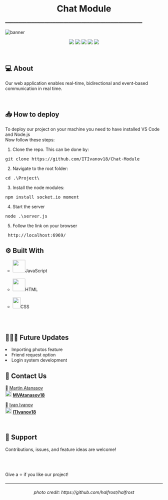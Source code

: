 <h1 align="center"> Chat Module </h1>
━━━━━━━━━━━━━━━━━━━━━━━━━━━━━━━━━━━━━━━━━━━━━━━━━━━━

![banner](https://i.imgur.com/DARb1S2.png)

<p align = "center">
   <img src = "https://img.shields.io/github/languages/count/ITIvanov18/Chat-Module?style=for-the-badge">
   <img src = "https://img.shields.io/github/license/ITIvanov18/Chat-Module?style=for-the-badge">
   <img src = "https://img.shields.io/github/repo-size/ITIvanov18/Chat-Module?style=for-the-badge">
   <img src = "https://img.shields.io/github/languages/top/ITIvanov18/Chat-Module?style=for-the-badge">
   <img src = "https://img.shields.io/github/last-commit/ITIvanov18/Chat-Module?style=for-the-badge">
  </p>
<br>

## 💻 About
 
 Our web application enables real-time, bidirectional and event-based communication in real time.
 
<br>

   ## 📥 How to deploy
   To deploy our project on your machine you need to have installed VS Code and Node.js <br>
   Now follow these steps:
   
   1. Clone the repo. This can be done by: 
   <pre>git clone https://github.com/ITIvanov18/Chat-Module </pre>
   
   2. Navigate to the root folder:
   <pre>cd .\Project\</pre>
   
   3. Install the node modules:
   <pre>npm install socket.io moment</pre>
    
   4. Start the server
   <pre>node .\server.js</pre>
    
   5. Follow the link on your browser
   <pre> http://localhost:6969/ </pre>
    
    

## ⚙️ Built With
<ul style="list-style-type:circle;">
<li><img src="https://i.imgur.com/0Pf2JnW.png" width="40" height="40">JavaScript</li> <br>
<li><img src="https://i.imgur.com/qGLlNiw.png" width="40" height="40">HTML</li> <br>
<li><img src="https://i.imgur.com/UZbXZ50.png" width="25" height="35">CSS </li> <br>
</ul>
<br>


## 👨🏽‍💻 Future Updates
<li> Importing photos feature </li>
<li> Friend request option </li>
<li> Login system development </li>


## 📝 Contact Us
📧 [Martin Atanasov](mailto:MVAtanasov18@codingburgas.bg?subject=[GitHub]%20Source%20Han%20Sans)  <br>
<img src="https://i.imgur.com/6SrOpGt.png" width="20" height="20"> [**MVAtanasov18**](https://github.com/mvatanasov18)

📧 [Ivan Ivanov](mailto:ITIvanov18@codingburgas.bg?subject=[GitHub]%20Source%20Han%20Sans) <br>
<img src="https://i.imgur.com/6SrOpGt.png" width="20" height="20"> [**ITIvanov18**](https://github.com/ITIvanov18)

<br>

## 🤝 Support

Contributions, issues, and feature ideas are welcome!

<br>
<br>

Give a ⭐️ if you like our project!
<hr>

<h6 align="center"> photo credit: https://github.com/halfrost/halfrost </h6>
